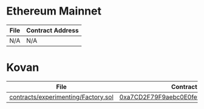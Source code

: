 # Ethereum Mainnet

File | Contract Address
-----|-----------------
N/A | N/A

# Kovan

File | Contract Address
-----|-----------------
[contracts/experimenting/Factory.sol](https://github.com/Alpha-Serpentis-Developments/Project-Mimic/blob/95595b30a6c07c29752ed78543a8a787a4e1a58b/contracts/experimenting/Factory.sol) | [0xa7CD2F79F9aebc0E0fe9bd33Ebf3ce9bD1eBE20c](https://kovan.etherscan.io/address/0xa7CD2F79F9aebc0E0fe9bd33Ebf3ce9bD1eBE20c)
